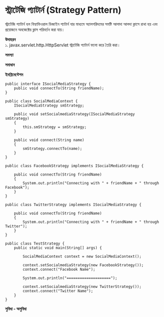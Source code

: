 # স্ট্রাটেজি প্যাটার্ন (Strategy Pattern)               
স্ট্রাটেজি প্যাটার্ন হল বিহ্যাভিওরাল ডিজাইন প্যাটার্ন যার মাধ্যমে অ্যালগরিদমের সমষ্টি আলাদা আলদা ক্লাসে রাখা হয় এবং প্রয়োজনে অবজেক্টের ক্লাস পরিবর্তন করা যায়।                         
  
**উদাহরন**                    
১. javax.servlet.http.HttpServlet স্ট্রাটেজি প্যাটার্ন ফলো করে তৈরি করা।      

**সমস্যা**         
     
**সমাধান**                                     

**ইমপ্লিমেন্টেশন**               
```
public interface ISocialMediaStrategy {
    public void connectTo(String friendName);
}
```

```
public class SocialMediaContext {
    ISocialMediaStrategy smStrategy;

    public void setSocialmediaStrategy(ISocialMediaStrategy smStrategy)
    {
        this.smStrategy = smStrategy;
    }

    public void connect(String name)
    {
        smStrategy.connectTo(name);
    }
}
```

```
public class FacebookStrategy implements ISocialMediaStrategy {

    public void connectTo(String friendName)
    {
        System.out.println("Connecting with " + friendName + " through Facebook");
    }
}
```

```
public class TwitterStrategy implements ISocialMediaStrategy {

    public void connectTo(String friendName)
    {
        System.out.println("Connecting with " + friendName + " through Twitter");
    }
}
```

```
public class TestStrategy {
    public static void main(String[] args) {

        SocialMediaContext context = new SocialMediaContext();

        context.setSocialmediaStrategy(new FacebookStrategy());
        context.connect("Facebook Name");

        System.out.println("====================");

        context.setSocialmediaStrategy(new TwitterStrategy());
        context.connect("Twitter Name");
    }
}
```

**সুবিধা - অসুবিধা**             